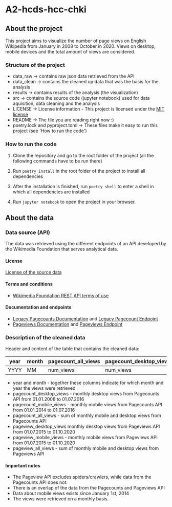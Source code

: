 # A2-hcds-hcc-chki

## About the project
This project aims to visualize the number of page views on English Wikipedia from January in 2008 to October in 2020. Views on desktop, mobile devices and the total amount of views are considered.

### Structure of the project
* data_raw -> contains raw json data retrieved from the API
* data_clean -> contains the cleaned up data that was the basis for the analysis
* results -> contains results of the analysis (the visualization)
* src -> contains the source code (jupyter notebook) used for data aquisition, data cleaning and the analysis
* LICENSE -> License information - This project is licensed under the [MIT license](https://mit-license.org/)
* README -> The file you are reading right now :)
* poetry.lock and pyproject.toml -> These files make it easy to run this project (see 'How to run the code')

### How to run the code

1. Clone the repository and go to the root folder of the project (all the following commands have to be run there)

1. Run `poetry install` in the root folder of the project to install all dependencies

1. After the installation is finished, run `poetry shell` to enter a shell in which all dependencies are installed

1. Run `jupyter notebook` to open the project in your browser.


## About the data

### Data source (API)
The data was retrieved using the different endpoints of an API developed by the Wikimedia Foundation that serves analytical data.

#### License
[License of the source data](https://creativecommons.org/publicdomain/zero/1.0/)

#### Terms and conditions
* [Wikimedia Foundation REST API terms of use](https://www.mediawiki.org/wiki/Wikimedia_REST_API#Terms_and_conditions)

#### Documentation and endpoints
* [Legacy Pagecounts Documentation](https://wikitech.wikimedia.org/wiki/Analytics/AQS/Legacy_Pagecounts) and  [Legacy Pagecount Endpoint](https://wikimedia.org/api/rest_v1/#/Legacy%20data)
* [Pageviews Documentation](https://wikitech.wikimedia.org/wiki/Analytics/AQS/Pageviews) and [Pageviews Endpoint](https://wikimedia.org/api/rest_v1/#/Pageviews%20data)

### Description of the cleaned data
Header and content of the table that contains the cleaned data:

| year | month |pagecount_all_views|pagecount_desktop_views|pagecount_mobile_views|pageview_all_views|pageview_desktop_views|pageview_mobile_views|
|------| ------|-------------------|-----------------------|----------------------|------------------|----------------------|---------------------|
| YYYY | MM    |num_views          |num_views              |num_views             |num_views         |num_views             |num_views            | 

* year and month - together these columns indicate for which month and year the views were retrieved
* pagecount_desktop_views - monthly desktop views from Pagecounts API from 01.01.2008 to 01.07.2016 
* pagecount_mobile_views - monthly mobile views from Pagecounts API from 01.01.2014 to 01.07.2016 
* pagecount_all_views - sum of monthly mobile and desktop views from Pagecounts API
* pageview_desktop_views  monthly desktop views from Pageviews API from 01.07.2015 to 01.10.2020
* pageview_mobile_views - monthly mobile views from Pageviews API from 01.07.2015 to 01.10.2020
* pageview_all_views - sum of monthly mobile and desktop views from Pageviews API


#### Important notes 
* The Pageview API excludes spiders/crawlers, while data from the Pagecounts API does not.
* There is an overlap of the data from the Pagecounts and Pageviews API
* Data about mobile views exists since January 1st, 2014
* The views were retrieved on a monthly basis.
